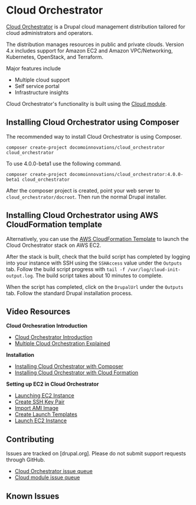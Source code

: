 # Cloud Orchestrator

[Cloud Orchestrator](https://cloud.airgap.host) is a Drupal cloud management distribution tailored for cloud administrators and operators.

The distribution manages resources in public and private clouds. Version 4.x includes support for Amazon EC2 and Amazon VPC/Networking, Kubernetes, OpenStack, and Terraform.

Major features include
- Multiple cloud support
- Self service portal
- Infrastructure insights

Cloud Orchestrator's functionality is built using the [Cloud module](https://www.drupal.org/project/cloud).

## Installing Cloud Orchestrator using Composer

The recommended way to install Cloud Orchestrator is using Composer.

```
composer create-project docomoinnovations/cloud_orchestrator cloud_orchestrator
```

To use 4.0.0-beta1 use the following command.

```
composer create-project docomoinnovations/cloud_orchestrator:4.0.0-beta1 cloud_orchestrator
```

After the composer project is created, point your web server to `cloud_orchestrator/docroot`.  Then
run the normal Drupal installer.

## Installing Cloud Orchestrator using AWS CloudFormation template

Alternatively, you can use the [AWS CloudFormation Template](https://cloud-orchestrator.s3.amazonaws.com/cfn/cloud_orchestrator_single.yaml) to launch
the Cloud Orchestrator stack on AWS EC2.

After the stack is built, check that the build script has completed by logging into your instance with SSH using
the `SSHAccess` value under the `Outputs` tab.  Follow the build script progress with
`tail -f /var/log/cloud-init-output.log`.  The build script takes about 10 minutes to complete.

When the script has completed, click on the `DrupalUrl` under the `Outputs` tab.  Follow the standard
Drupal installation process.

##  Video Resources

__Cloud Orchesration Introduction__
- [Cloud Orchestrator Introduction](https://www.youtube.com/watch?v=G-IOjrFZfRs)
- [Multiple Cloud Orchestration Explained](https://www.youtube.com/watch?v=nhFVixLdFyU&t=25s)

__Installation__
- [Installing Cloud Orchestrator with Composer](https://www.youtube.com/watch?v=iryM7H-Xalw)
- [Installing Cloud Orchestrator with Cloud Formation](https://www.youtube.com/watch?v=M-0mL-L0TyA)

__Setting up EC2 in Cloud Orchestrator__
- [Launching EC2 Instance](https://www.youtube.com/watch?v=Ukde63dIU0k)
- [Create SSH Key Pair](https://www.youtube.com/watch?v=Kl0aJiqfBXk)
- [Import AMI Image](https://www.youtube.com/watch?v=3wSRiA7QJbA)
- [Create Launch Templates](https://www.youtube.com/watch?v=58wKMN7ROgw)
- [Launch EC2 Instance](https://www.youtube.com/watch?v=gK1nKwpc16M)

##  Contributing

Issues are tracked on [drupal.org].  Please do not submit support requests through GitHub.

- [Cloud Orchestrator issue queue](https://www.drupal.org/project/issues/cloud_orchestrator)
- [Cloud module issue queue](https://www.drupal.org/project/cloud)

## Known Issues
